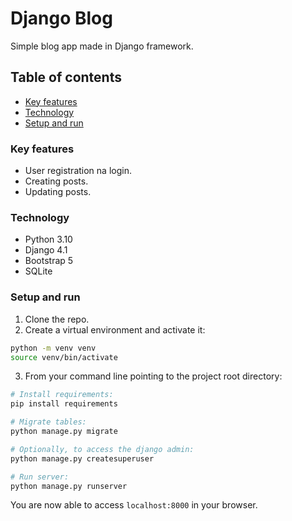 # Django Blog
Simple blog app made in Django framework.

## Table of contents
* [Key features](#key-features)
* [Technology](#technology)
* [Setup and run](#setup-and-run)

### Key features
* User registration na login.
* Creating posts.
* Updating posts.


### Technology
* Python 3.10
* Django 4.1
* Bootstrap 5
* SQLite

### Setup and run
1. Clone the repo.
2. Create a virtual environment and activate it:
```bash
python -m venv venv
source venv/bin/activate
```
3. From your command line pointing to the project root directory:
```bash
# Install requirements:
pip install requirements

# Migrate tables:
python manage.py migrate

# Optionally, to access the django admin:
python manage.py createsuperuser

# Run server:
python manage.py runserver
```
You are now able to access `localhost:8000` in your browser.